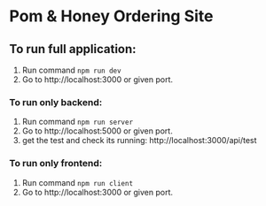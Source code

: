# Pom & Honey Ordering Site

## To run full application:

1. Run command `npm run dev`
2. Go to http://localhost:3000 or given port.

### To run only backend:
1. Run command `npm run server`
2. Go to http://localhost:5000 or given port.
3. get the test and check its running: http://localhost:3000/api/test

### To run only frontend:
1. Run command `npm run client`
2. Go to http://localhost:3000 or given port.


